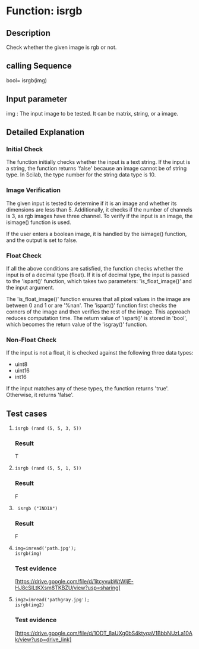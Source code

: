 # Function: isrgb
## Description
Check whether the given image is rgb or not.

## calling Sequence
bool= isrgb(img)

## Input parameter
img : The input image to be tested. It can be matrix, string, or a image.

## Detailed Explanation

### Initial Check 
The function initially checks whether the input is a text string. If the input is a string, the function returns 'false' because an image cannot be of string type. In Scilab, the type number for the string data type is 10.

### Image Verification 
The given input is tested to determine if it is an image and whether its dimensions are less than 5. Additionally, it checks if the number of channels is 3, as rgb images have three channel. To verify if the input is an image, the isimage() function is used.

If the user enters a boolean image, it is handled by the isimage() function, and the output is set to false.

### Float Check  
If all the above conditions are satisfied, the function checks whether the input is of a decimal type (float). If it is of decimal type, the input is passed to the 'ispart()' function, which takes two parameters: 'is_float_image()' and the input argument. 

The 'is_float_image()' function ensures that all pixel values in the image are between 0 and 1 or are '%nan'. The 'ispart()' function first checks the corners of the image and then verifies the rest of the image. This approach reduces computation time. The return value of 'ispart()' is stored in 'bool', which becomes the return value of the 'isgray()' function.

### Non-Float Check  
If the input is not a float, it is checked against the following three data types:  

* uint8
* uint16
* int16 

If the input matches any of these types, the function returns 'true'. Otherwise, it returns 'false'.

## Test cases
1.     isrgb (rand (5, 5, 3, 5))
   ### Result
   T

2.     isrgb (rand (5, 5, 1, 5))
   ### Result
   F
   
4.      isrgb ("INDIA")
   ### Result
   F

5.     img=imread('path.jpg');
       isrgb(img)
   ### Test evidence
   [https://drive.google.com/file/d/1itcyvubWtWIjE-HJ8cSlLtKXsm8TKBZU/view?usp=sharing]

6.     img2=imread('pathgray.jpg');
       isrgb(img2)
   ### Test evidence
   [https://drive.google.com/file/d/1ODT_8aUXg0bS4ktyqaV1BbbNUzLa10Ak/view?usp=drive_link]
    

